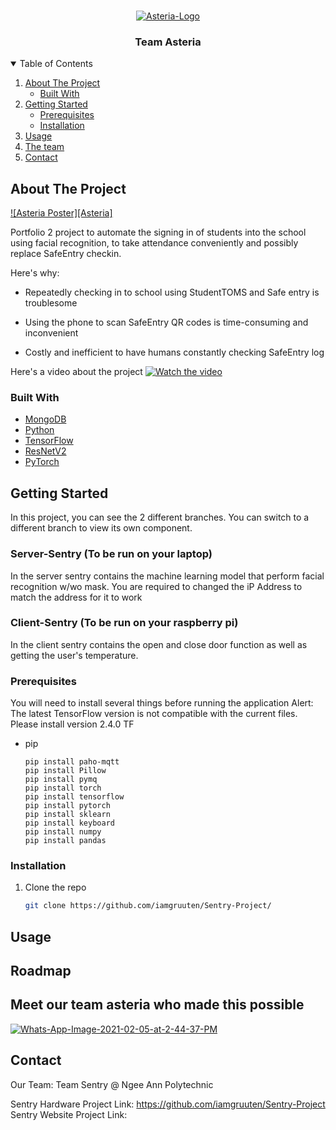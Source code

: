 <!-- PROJECT LOGO -->
<br />
<p align="center">
 <a href="https://ibb.co/b5r47Tp">
   <img src="https://i.ibb.co/LdCTvm4/Asteria-Logo.png" alt="Asteria-Logo" border="0">
  </a>
  <h3 align="center">Team Asteria</h3>

</p>



<!-- TABLE OF CONTENTS -->
<details open="open">
  <summary>Table of Contents</summary>
  <ol>
    <li>
      <a href="#about-the-project">About The Project</a>
      <ul>
        <li><a href="#built-with">Built With</a></li>
      </ul>
    </li>
    <li>
      <a href="#getting-started">Getting Started</a>
      <ul>
        <li><a href="#prerequisites">Prerequisites</a></li>
        <li><a href="#installation">Installation</a></li>
      </ul>
    </li>
    <li><a href="#usage">Usage</a></li>
    <li><a href="#contributing">The team</a></li>
    <li><a href="#contact">Contact</a></li>
  </ol>
</details>



<!-- ABOUT THE PROJECT -->
## About The Project

[![Asteria Poster][Asteria]](https://ibb.co/Yh419Lj)

Portfolio 2 project to automate the signing in of students into the school using facial recognition, to take attendance conveniently and possibly replace SafeEntry checkin.

Here's why:
* Repeatedly checking in to school using StudentTOMS and Safe entry is troublesome

* Using the phone to scan SafeEntry QR codes is time-consuming and inconvenient

* Costly and inefficient to have humans constantly checking SafeEntry log

Here's a video about the project
[![Watch the video](https://img.youtube.com/vi/T-D1KVIuvjA/maxresdefault.jpg)](https://youtu.be/8ZUMHWBw9uo)

### Built With

* [MongoDB](https://www.mongodb.com/)
* [Python](https://www.python.org/)
* [TensorFlow](https://www.tensorflow.org/)
* [ResNetV2](https://keras.io/api/applications/resnet/)
* [PyTorch](https://pytorch.org/)



<!-- GETTING STARTED -->
## Getting Started

In this project, you can see the 2 different branches. You can switch to a different branch to view its own component.

### Server-Sentry (To be run on your laptop)
In the server sentry contains the machine learning model that perform facial recognition w/wo mask.
You are required to changed the iP Address to match the address for it to work

### Client-Sentry (To be run on your raspberry pi)
In the client sentry contains the open and close door function as well as getting the user's temperature.

### Prerequisites

You will need to install several things before running the application
Alert: The latest TensorFlow version is not compatible with the current files. 
Please install version 2.4.0 TF

* pip
  ```
  pip install paho-mqtt
  pip install Pillow
  pip install pymq
  pip install torch
  pip install tensorflow
  pip install pytorch
  pip install sklearn
  pip install keyboard
  pip install numpy
  pip install pandas
  ```

### Installation

1. Clone the repo
   ```sh
   git clone https://github.com/iamgruuten/Sentry-Project/
   ```

<!-- USAGE EXAMPLES -->
## Usage

<!-- ROADMAP -->
## Roadmap

<!-- CONTRIBUTING -->
## Meet our team asteria who made this possible

<a href="https://ibb.co/x5pqDX8"><img src="https://i.ibb.co/NY82stn/Whats-App-Image-2021-02-05-at-2-44-37-PM.jpg" alt="Whats-App-Image-2021-02-05-at-2-44-37-PM" border="0"></a>

<!-- CONTACT -->
## Contact

Our Team: Team Sentry @ Ngee Ann Polytechnic

Sentry Hardware Project Link: https://github.com/iamgruuten/Sentry-Project
Sentry Website Project Link:



